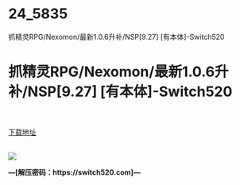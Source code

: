 # 24_5835
抓精灵RPG/Nexomon/最新1.0.6升补/NSP[9.27] [有本体]-Switch520
# 抓精灵RPG/Nexomon/最新1.0.6升补/NSP[9.27] [有本体]-Switch520
 <br/></br>
[下载地址](https://www.switch520.cc/article/5835 "下载地址")
<br/></br>

<p><span><strong><img src="https://ae01.alicdn.com/kf/U10a9f1bc117e4fbcb454d5e2b89d6ba3X.jpg"></strong></span></p>
<p></p>
<p><span><strong>—[解压密码：https://switch520.com]—</strong></span></p>
